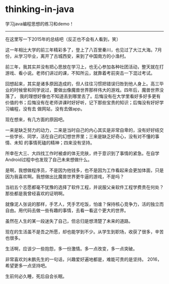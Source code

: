 # thinking-in-java
学习java编程思想的练习和demo！

---
在这里写一下2015年的总结吧（反正也不会有人看到，笑）

这一年相比大学的前三年精彩多了，登上了八百里秦川，也见过了大江大海。7月份，从学习毕业，离开了古城西安，来到了中国南方的小渔村。

前三年，我其实并没有把心思放在学习上，也无心参加各种社团活动，整天就在打游戏、看小说。老师们讲过的课，不知所云，就靠着考前突击一下混过考试。

回想起来，其实是诸多原因造成的，但人往往习惯把错误归咎到他人身上。高三毕业的时候曾和同学说过，要做出像魔兽世界那样伟大的游戏。四年后，魔兽世界没落了，
我的理想好像也不知道丢到哪里去了。后悔没有在大学里看好多好多更有价值的书；后悔没有在老师讲课时好好听，记下那些宝贵的知识；后悔没有好好学习编程，没有去
做网站，没有去做app。

现在想来，有几方面的原因吧。

一来是缺乏努力的动力，二来是当时自己的内心其实是非常自卑的，没有好好结交一些学长、同学，活在自己的幻想世界里；三来是缺乏好奇心，没有对不懂的事情、未知
的事情死磕的精神；四来没有坚持。

所幸在大三、大四找工作时被虐的体无完肤，终于意识到了事情的紧急。在自学Android过程中也发现了自己未来想做什么。

是啊，我想做程序员，不是因为他钱多，也不是因为工作看起来会更加体面，只是因为我喜欢啊。我想做出比魔兽世界更牛逼的游戏，不是吗？

当初五个志愿都毫不犹豫的选择了软件工程，并说服父亲软件工程学费贵在何处？那些都是我曾经喜欢的证明啊。

就像泥人张说的那样，手艺人，凭手艺吃饭，怕谁？保持核心竞争力，活的独立而自由。用代码去做一些有趣的事情，去看一看这个更大的世界。

虽然在人生的某一段迷失了自己，但总归是想清楚了未来的道路。

现在的生活虽不是吾之所愿，却也能学到不少。从学生到职场，收获了很多，辛苦也很多。

生活啊，应该少一些抱怨，多一份激情。多一点改变，多一点突破。

非常喜欢刘未鹏先生的一句话，兴趣爱好遍地都是，难能可贵的是坚持。
2016，希望更多一点坚持吧。

生前何必久睡，死后自会长眠。
